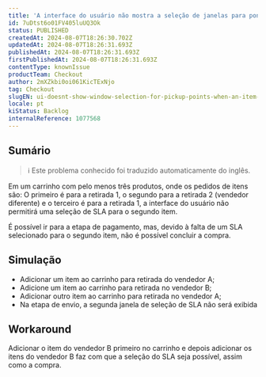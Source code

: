 ```yaml
---
title: 'A interface do usuário não mostra a seleção de janelas para pontos de retirada quando um item de um vendedor está entre itens para retirada de outro vendedor'
id: 7uDtst6o01FV405luUQ3Ok
status: PUBLISHED
createdAt: 2024-08-07T18:26:30.702Z
updatedAt: 2024-08-07T18:26:31.693Z
publishedAt: 2024-08-07T18:26:31.693Z
firstPublishedAt: 2024-08-07T18:26:31.693Z
contentType: knownIssue
productTeam: Checkout
author: 2mXZkbi0oi061KicTExNjo
tag: Checkout
slugEN: ui-doesnt-show-window-selection-for-pickup-points-when-an-item-from-a-seller-is-between-items-for-pickup-from-another-seller
locale: pt
kiStatus: Backlog
internalReference: 1077568
---
```


## Sumário

>ℹ️ Este problema conhecido foi traduzido automaticamente do inglês.


Em um carrinho com pelo menos três produtos, onde os pedidos de itens são: O primeiro é para a retirada 1, o segundo para a retirada 2 (vendedor diferente) e o terceiro é para a retirada 1, a interface do usuário não permitirá uma seleção de SLA para o segundo item.

É possível ir para a etapa de pagamento, mas, devido à falta de um SLA selecionado para o segundo item, não é possível concluir a compra.

## Simulação



- Adicionar um item ao carrinho para retirada do vendedor A;
- Adicione um item ao carrinho para retirada no vendedor B;
- Adicionar outro item ao carrinho para retirada no vendedor A;
- Na etapa de envio, a segunda janela de seleção de SLA não será exibida

## Workaround


Adicionar o item do vendedor B primeiro no carrinho e depois adicionar os itens do vendedor B faz com que a seleção do SLA seja possível, assim como a compra.





